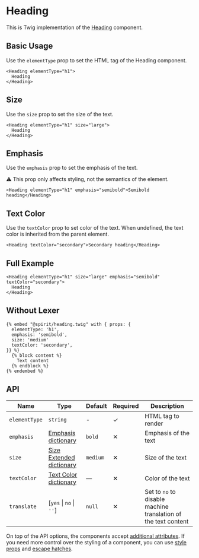 # Heading

This is Twig implementation of the [Heading][heading] component.

## Basic Usage

Use the `elementType` prop to set the HTML tag of the Heading component.

```twig
<Heading elementType="h1">
  Heading
</Heading>
```

## Size

Use the `size` prop to set the size of the text.

```twig
<Heading elementType="h1" size="large">
  Heading
</Heading>
```

## Emphasis

Use the `emphasis` prop to set the emphasis of the text.

⚠️ This prop only affects styling, not the semantics of the element.

```twig
<Heading elementType="h1" emphasis="semibold">Semibold heading</Heading>
```

## Text Color

Use the `textColor` prop to set color of the text. When undefined, the text color
is inherited from the parent element.

```twig
<Heading textColor="secondary">Secondary heading</Heading>
```

## Full Example

```twig
<Heading elementType="h1" size="large" emphasis="semibold" textColor="secondary">
  Heading
</Heading>
```

## Without Lexer

```twig
{% embed "@spirit/heading.twig" with { props: {
  elementType: 'h1',
  emphasis: 'semibold',
  size: 'medium'
  textColor: 'secondary',
}} %}
  {% block content %}
    Text content
  {% endblock %}
{% endembed %}
```

## API

| Name          | Type                                        | Default  | Required | Description                                                    |
| ------------- | ------------------------------------------- | -------- | -------- | -------------------------------------------------------------- |
| `elementType` | `string`                                    | -        | ✓        | HTML tag to render                                             |
| `emphasis`    | [Emphasis dictionary][dictionary-emphasis]  | `bold`   | ✕        | Emphasis of the text                                           |
| `size`        | [Size Extended dictionary][dictionary-size] | `medium` | ✕        | Size of the text                                               |
| `textColor`   | [Text Color dictionary][dictionary-color]   | —        | ✕        | Color of the text                                              |
| `translate`   | \[`yes` \| `no` \| `''`]                    | `null`   | ✕        | Set to `no` to disable machine translation of the text content |

On top of the API options, the components accept [additional attributes][readme-additional-attributes].
If you need more control over the styling of a component, you can use [style props][readme-style-props]
and [escape hatches][readme-escape-hatches].

[dictionary-color]: https://github.com/lmc-eu/spirit-design-system/tree/main/docs/DICTIONARIES.md#color
[dictionary-emphasis]: https://github.com/lmc-eu/spirit-design-system/tree/main/docs/DICTIONARIES.md#emphasis
[dictionary-size]: https://github.com/lmc-eu/spirit-design-system/tree/main/docs/DICTIONARIES.md#size
[heading]: https://github.com/lmc-eu/spirit-design-system/tree/main/packages/web-react/src/components/Heading
[readme-additional-attributes]: https://github.com/lmc-eu/spirit-design-system/blob/main/packages/web-twig/README.md#additional-attributes
[readme-style-props]: https://github.com/lmc-eu/spirit-design-system/blob/main/packages/web-twig/README.md#style-props
[readme-escape-hatches]: https://github.com/lmc-eu/spirit-design-system/blob/main/packages/web-twig/README.md#escape-hatches
